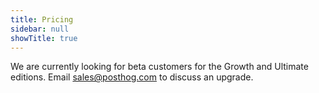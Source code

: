 ```yaml
---
title: Pricing
sidebar: null
showTitle: true
---
```


We are currently looking for beta customers for the Growth and Ultimate editions. Email sales@posthog.com to discuss an upgrade.

<!-- |Category|Feature|Status|Notes|Free Edition|Growth Edition|Ultimate Edition|
|--- |--- |--- |--- |--- |--- |--- |
|Product/website tracking|Retroactive JS event capture|✔||✔|✔|✔|
||Python client|✔||✔|✔|✔|
||JS client|✔||✔|✔|✔|
||Ruby client|✔||✔|✔|✔|
||Node client|✔||✔|✔|✔|
||Go client|✔||✔|✔|✔|
||Full API|✔||✔|✔|✔|
||Event log|✔||✔|✔|✔|
|Permissions|Multiple users|✔||✔|✔|✔|
||User roles|-️|In development|||✔|
|User engagement|Action history|✔||✔|✔|✔|
||Event history|✔||✔|✔|✔|
||Page history|✔||✔|✔|✔|
||Cohorts|✔|Includes teams for B2B|✔|✔|✔|
|Hosting|Self-hosted|✔||✔|✔|✔|
||Managed hosting|✔||✔|✔|✔|
||Custom databases (ie Snowflake / ClickHouse)|✔||||✔|
||Privacy friendly|✔|With self-hosted|✔|✔|✔|
||Adblocker friendly|✔|With self-hosted|✔|✔|✔|
|Conversion rate optimization|Funnel tracking|✔||✔|✔|✔|
||Funnel metric user segmentation|✔||✔|✔|✔|
||Funnel metric UTM segmentation|✔||✔|✔|✔|
||User path exit tracking|✔||✔|✔|✔|
||a/b testing|✔|In development||✔|✔|
||Feature flagging|✔|In development|✔|✔|✔|
|Reduce customer churn|Engagement scoring|-️|In development|✔|✔|✔|
||Retention tracking|-️|In development||✔|✔|
|Support|Docker self-serve installation|✔||✔|||
||Heroku self-serve installation|✔|We set you up, free.|✔|||
||Installation service|✔|||✔|✔|
||Email support|✔|||✔|✔|
||Private chat / Slack support|✔|||✔|✔|
||Slack community|✔||✔|✔|✔|
||Phone support|✔||||✔| -->
